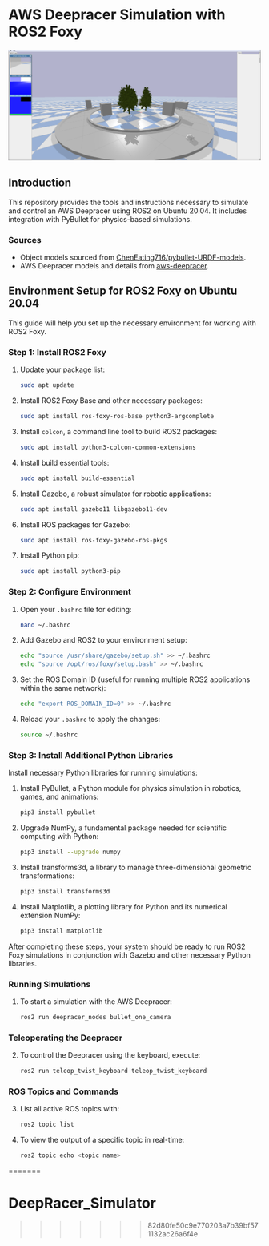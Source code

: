 
# AWS Deepracer Simulation with ROS2 Foxy

![AWS Deepracer](images/Simulation.png)

## Introduction

This repository provides the tools and instructions necessary to simulate and control an AWS Deepracer using ROS2 on Ubuntu 20.04. It includes integration with PyBullet for physics-based simulations.

### Sources

- Object models sourced from [ChenEating716/pybullet-URDF-models](https://github.com/ChenEating716/pybullet-URDF-models).
- AWS Deepracer models and details from [aws-deepracer](https://github.com/aws-deepracer/aws-deepracer/tree/main).

## Environment Setup for ROS2 Foxy on Ubuntu 20.04

This guide will help you set up the necessary environment for working with ROS2 Foxy.

### Step 1: Install ROS2 Foxy

1. Update your package list:
    ```bash
    sudo apt update
    ```

2. Install ROS2 Foxy Base and other necessary packages:
    ```bash
    sudo apt install ros-foxy-ros-base python3-argcomplete
    ```

3. Install `colcon`, a command line tool to build ROS2 packages:
    ```bash
    sudo apt install python3-colcon-common-extensions
    ```

4. Install build essential tools:
    ```bash
    sudo apt install build-essential
    ```

5. Install Gazebo, a robust simulator for robotic applications:
    ```bash
    sudo apt install gazebo11 libgazebo11-dev
    ```

6. Install ROS packages for Gazebo:
    ```bash
    sudo apt install ros-foxy-gazebo-ros-pkgs
    ```

7. Install Python pip:
    ```bash
    sudo apt install python3-pip
    ```

### Step 2: Configure Environment

1. Open your `.bashrc` file for editing:
    ```bash
    nano ~/.bashrc
    ```

2. Add Gazebo and ROS2 to your environment setup:
    ```bash
    echo "source /usr/share/gazebo/setup.sh" >> ~/.bashrc
    echo "source /opt/ros/foxy/setup.bash" >> ~/.bashrc
    ```

3. Set the ROS Domain ID (useful for running multiple ROS2 applications within the same network):
    ```bash
    echo "export ROS_DOMAIN_ID=0" >> ~/.bashrc
    ```

4. Reload your `.bashrc` to apply the changes:
    ```bash
    source ~/.bashrc
    ```

### Step 3: Install Additional Python Libraries

Install necessary Python libraries for running simulations:

1. Install PyBullet, a Python module for physics simulation in robotics, games, and animations:
    ```bash
    pip3 install pybullet
    ```

2. Upgrade NumPy, a fundamental package needed for scientific computing with Python:
    ```bash
    pip3 install --upgrade numpy
    ```

3. Install transforms3d, a library to manage three-dimensional geometric transformations:
    ```bash
    pip3 install transforms3d
    ```

4. Install Matplotlib, a plotting library for Python and its numerical extension NumPy:
    ```bash
    pip3 install matplotlib
    ```

After completing these steps, your system should be ready to run ROS2 Foxy simulations in conjunction with Gazebo and other necessary Python libraries.

### Running Simulations
1. To start a simulation with the AWS Deepracer:
    ```bash
    ros2 run deepracer_nodes bullet_one_camera
    ```
### Teleoperating the Deepracer
2. To control the Deepracer using the keyboard, execute:
    ```bash
    ros2 run teleop_twist_keyboard teleop_twist_keyboard
    ```

### ROS Topics and Commands
3. List all active ROS topics with:
    ```bash
    ros2 topic list
    ```

4. To view the output of a specific topic in real-time:
    ```bash
    ros2 topic echo <topic name>
    ```
=======
# DeepRacer_Simulator
>>>>>>> 82d80fe50c9e770203a7b39bf571132ac26a6f4e
